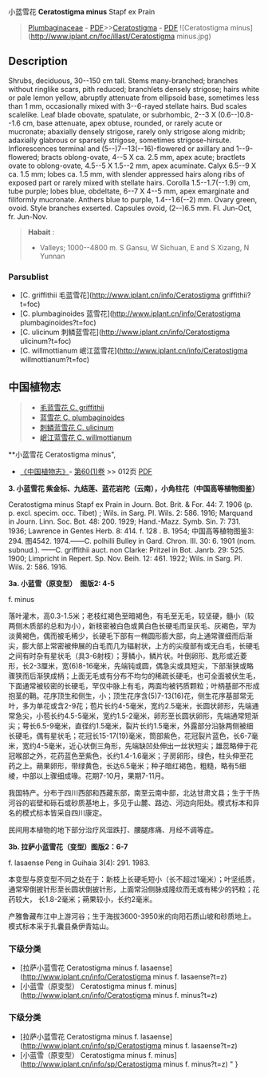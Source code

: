 小蓝雪花 **Ceratostigma minus** Stapf ex Prain

> [Plumbaginaceae](http://www.iplant.cn/info/Plumbaginaceae?t=foc) - [PDF](http://www.iplant.cn/foc/pdf/Plumbaginaceae.pdf)>>[Ceratostigma](http://www.iplant.cn/info/Ceratostigma?t=foc) - [PDF](http://www.iplant.cn/foc/pdf/Ceratostigma.pdf)
![Ceratostigma minus](http://www.iplant.cn/foc/illast/Ceratostigma minus.jpg)

## Description

Shrubs, deciduous, 30--150 cm tall. Stems many-branched; branches without ringlike scars, pith reduced; branchlets densely strigose; hairs white or pale lemon yellow, abruptly attenuate from ellipsoid base, sometimes less than 1 mm, occasionally mixed with 3--6-rayed stellate hairs. Bud scales scalelike. Leaf blade obovate, spatulate, or subrhombic, 2--3 X (0.6--)0.8--1.6 cm, base attenuate, apex obtuse, rounded, or rarely acute or mucronate; abaxially densely strigose, rarely only strigose along midrib; adaxially glabrous or sparsely strigose, sometimes strigose-hirsute. Inflorescences terminal and (5--)7--13(--16)-flowered or axillary and 1--9-flowered; bracts oblong-ovate, 4--5 X ca. 2.5 mm, apex acute; bractlets ovate to oblong-ovate, 4.5--5 X 1.5--2 mm, apex acuminate. Calyx 6.5--9 X ca. 1.5 mm; lobes ca. 1.5 mm, with slender appressed hairs along ribs of exposed part or rarely mixed with stellate hairs. Corolla 1.5--1.7(--1.9) cm, tube purple; lobes blue, obdeltate, 6--7 X 4--5 mm, apex emarginate and filiformly mucronate. Anthers blue to purple, 1.4--1.6(--2) mm. Ovary green, ovoid. Style branches exserted. Capsules ovoid, (2--)6.5 mm. Fl. Jun-Oct, fr. Jun-Nov.


> **Habait** : 
>* Valleys; 1000--4800 m. S Gansu, W Sichuan, E and S Xizang, N Yunnan

### Parsublist

* [C.  griffithii  毛蓝雪花](http://www.iplant.cn/info/Ceratostigma griffithii?t=foc)
* [C.  plumbaginoides  蓝雪花](http://www.iplant.cn/info/Ceratostigma plumbaginoides?t=foc)
* [C.  ulicinum  刺鳞蓝雪花](http://www.iplant.cn/info/Ceratostigma ulicinum?t=foc)
* [C.  willmottianum  岷江蓝雪花](http://www.iplant.cn/info/Ceratostigma willmottianum?t=foc)


## 中国植物志

> * [毛蓝雪花  C.  griffithii](Ceratostigma-griffithii-毛蓝雪花.md)
> * [蓝雪花  C.  plumbaginoides](Ceratostigma-plumbaginoides-蓝雪花.md)
> * [刺鳞蓝雪花  C.  ulicinum](Ceratostigma-ulicinum-刺鳞蓝雪花.md)
> * [岷江蓝雪花  C.  willmottianum](Ceratostigma-willmottianum-岷江蓝雪花.md)


**小蓝雪花 Ceratostigma minus",


* [《中国植物志》](http://www.iplant.cn/frps)- [第60(1)卷](http://www.iplant.cn/frps/vol/60(1)) >> 012页 [PDF](http://www.iplant.cn/frps/pdf/60(1)/012.PDF)


**3. 小蓝雪花   紫金标、九结莲、蓝花岩陀（云南），小角柱花（中国高等植物图鉴）**

Ceratostigma minus Stapf ex Prain in Journ. Bot. Brit. & For. 44: 7. 1906 (p. p. excl. specim. occ. Tibet) ; Wils. in Sarg. Pl. Wils. 2: 586. 1916; Marquand in Journ. Linn. Soc. Bot. 48: 200. 1929; Hand.-Mazz. Symb. Sin. 7: 731. 1936; Lawrence in Gentes Herb. 8: 414. f. 128 . B. 1954; 中国高等植物图鉴3: 294. 图4542. 1974.——C. polhilli Bulley in Gard. Chron. III. 30: 6. 1901 (nom. subnud.). ——C. griffithii auct. non Clarke: Pritzel in Bot. Janrb. 29: 525. 1900; Limpricht in Repert. Sp. Nov. Beih. 12: 461. 1922; Wils. in Sarg. Pl. Wils. 2: 586. 1916.

**3a. 小蓝雪（原变型）　图版2: 4-5**

f. minus

落叶灌木，高0.3-1.5米；老枝红褐色至暗褐色，有毛至无毛，较坚硬，髓小（较两侧木质部的总和为小），新枝密被白色或黄白色长硬毛而呈灰毛、灰褐色，罕为淡黄褐色，偶而被毛稀少，长硬毛下部有一椭圆形膨大部，向上通常骤细而后渐尖，膨大部上常密被伸展的白毛而几为辐射状，上方的尖瘦部有或无白毛，长硬毛之间有时杂有星状毛（具3-6射枝）；芽鳞小，鳞片状。叶倒卵形、匙形或近菱形，长2-3厘米，宽(6)8-16毫米，先端钝或圆，偶急尖或具短尖，下部渐狭或略骤狭而后渐狭成柄；上面无毛或有分布不均匀的稀疏长硬毛，也可全面被伏生毛，下面通常被较密的长硬毛，罕仅中脉上有毛，两面均被钙质颗粒；叶柄基部不形成抱茎的鞘。花序顶生和侧生，小；顶生花序含(5)7-13(16)花，侧生花序基部常无叶，多为单花或含2-9花；苞片长约4-5毫米，宽约2.5毫米，长圆状卵形，先端通常急尖，小苞长约4.5-5毫米，宽约1.5-2毫米，卵形至长圆状卵形，先端通常短渐尖；萼长6.5-9毫米，直径约1.5毫米，裂片长约1.5毫米，外露部分沿脉两侧被细长硬毛，偶有星状毛；花冠长15-17(19)毫米，筒部紫色，花冠裂片蓝色，长6-7毫米，宽约4-5毫米，近心状倒三角形，先端缺凹处伸出一丝状短尖；雄蕊略伸于花冠喉部之外，花药蓝色至紫色，长约1.4-1.6毫米；子房卵形，绿色，柱头伸至花药之上。蒴果卵形，带绿黄色，长达6.5毫米；种子暗红褐色，粗糙，略有5细棱，中部以上骤细成喙。花期7-10月，果期7-11月。

我国特产。分布于四川西部和西藏东部，南至云南中部，北达甘肃文县；生于干热河谷的岩壁和砾石或砂质基地上，多见于山麓、路边、河边向阳处。模式标本和异名的模式标本皆采自四川康定。

民间用本植物的地下部分治疗风湿跌打、腰腿疼痛、月经不调等症。

**3b. 拉萨小蓝雪花（变型）图版2：6-7**

f. lasaense Peng in Guihaia 3(4): 291. 1983.

本变型与原变型不同之处在于：新枝上长硬毛短小（长不超过1毫米）；叶坚纸质，通常窄倒披针形至长圆状倒披针形，上面常沿侧脉成隆纹而无或有稀少的钙粒；花药较大， 长1.8-2毫米；蒴果较小，长约2毫米。

产雅鲁藏布江中上游河谷；生于海拔3600-3950米的向阳石质山坡和砂质地上。模式标本采于扎囊县桑伊青姑山。

### 下级分类
* [拉萨小蓝雪花  Ceratostigma minus f. lasaense](http://www.iplant.cn/info/Ceratostigma minus f. lasaense?t=z)
* [小蓝雪（原变型）  Ceratostigma minus f. minus](http://www.iplant.cn/info/Ceratostigma minus f. minus?t=z)

### 下级分类
* [拉萨小蓝雪花  Ceratostigma minus f. lasaense](http://www.iplant.cn/info/sp/Ceratostigma minus f. lasaense?t=z)
* [小蓝雪（原变型）  Ceratostigma minus f. minus](http://www.iplant.cn/info/sp/Ceratostigma minus f. minus?t=z)
"
}
